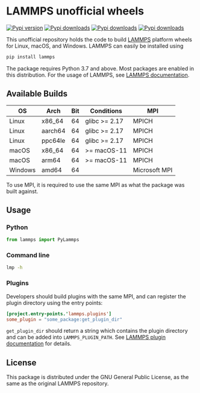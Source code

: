 # LAMMPS unofficial wheels

[![Pypi version](https://img.shields.io/pypi/v/lammps)](https://pypi.org/project/lammps/)
[![Pypi downloads](https://img.shields.io/pypi/dm/lammps)](https://pypi.org/project/lammps/)
[![Pypi downloads](https://img.shields.io/pypi/dw/lammps)](https://pypi.org/project/lammps/)
[![Pypi downloads](https://img.shields.io/pypi/dd/lammps)](https://pypi.org/project/lammps/)

This unofficial repository holds the code to build [LAMMPS](https://www.lammps.org/) platform wheels for Linux, macOS, and Windows. LAMMPS can easily be installed using

```sh
pip install lammps
```

The package requires Python 3.7 and above. Most packages are enabled in this distribution. For the usage of LAMMPS, see [LAMMPS documentation](https://docs.lammps.org/).

## Available Builds

| OS      | Arch    | Bit | Conditions     | MPI           | 
| ------- | ------- | --- | -------------- | ------------- |
| Linux   | x86_64  | 64  | glibc >= 2.17  | MPICH         | 
| Linux   | aarch64 | 64  | glibc >= 2.17  | MPICH         |
| Linux   | ppc64le | 64  | glibc >= 2.17  | MPICH         |
| macOS   | x86_64  | 64  | >= macOS-11    | MPICH         | 
| macOS   | arm64   | 64  | >= macOS-11    | MPICH         |  
| Windows | amd64   | 64  |                | Microsoft MPI |

To use MPI, it is required to use the same MPI as what the package was built against.

## Usage

### Python

```py
from lammps import PyLammps
```

### Command line

```sh
lmp -h
```

### Plugins

Developers should build plugins with the same MPI, and can register the plugin directory using the entry points:

```toml
[project.entry-points.'lammps.plugins']
some_plugin = "some_package:get_plugin_dir"
```

`get_plugin_dir` should return a string which contains the plugin directory and can be added into `LAMMPS_PLUGIN_PATH`. See [LAMMPS plugin documentation](https://docs.lammps.org/plugin.html) for details.

## License

This package is distributed under the GNU General Public License, as the same as the original LAMMPS repository.
